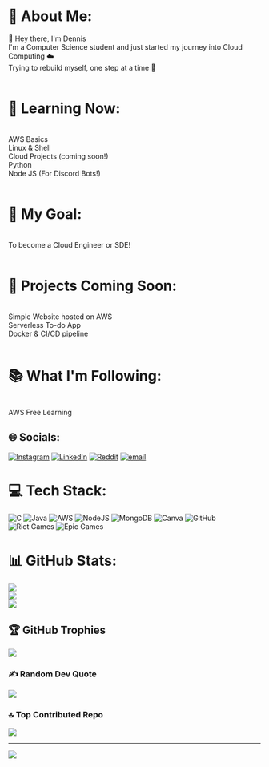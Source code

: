 # 💫 About Me:
👋 Hey there, I'm Dennis<br>I'm a Computer Science student and just started my journey into Cloud Computing ☁️<br>Trying to rebuild myself, one step at a time 🙌<br><br>
# 🔧 Learning Now:
<br>AWS Basics<br>Linux & Shell<br>Cloud Projects (coming soon!)<br>Python<br>Node JS (For Discord Bots!)<br><br>
# 🌱 My Goal:
<br>To become a Cloud Engineer or SDE!<br><br>
# 🚀 Projects Coming Soon:
<br> Simple Website hosted on AWS<br> Serverless To-do App<br> Docker & CI/CD pipeline<br><br>
# 📚 What I'm Following:
<br>AWS Free Learning


## 🌐 Socials:
[![Instagram](https://img.shields.io/badge/Instagram-%23E4405F.svg?logo=Instagram&logoColor=white)](https://instagram.com/calllmedenz) [![LinkedIn](https://img.shields.io/badge/LinkedIn-%230077B5.svg?logo=linkedin&logoColor=white)](https://linkedin.com/in/dennis-pradhan) [![Reddit](https://img.shields.io/badge/Reddit-%23FF4500.svg?logo=Reddit&logoColor=white)](https://reddit.com/user/General_Baker_932) [![email](https://img.shields.io/badge/Email-D14836?logo=gmail&logoColor=white)](mailto:dennispradhan210406@gmail.com) 

# 💻 Tech Stack:
![C](https://img.shields.io/badge/c-%2300599C.svg?style=for-the-badge&logo=c&logoColor=white) ![Java](https://img.shields.io/badge/java-%23ED8B00.svg?style=for-the-badge&logo=openjdk&logoColor=white) ![AWS](https://img.shields.io/badge/AWS-%23FF9900.svg?style=for-the-badge&logo=amazon-aws&logoColor=white) ![NodeJS](https://img.shields.io/badge/node.js-6DA55F?style=for-the-badge&logo=node.js&logoColor=white) ![MongoDB](https://img.shields.io/badge/MongoDB-%234ea94b.svg?style=for-the-badge&logo=mongodb&logoColor=white) ![Canva](https://img.shields.io/badge/Canva-%2300C4CC.svg?style=for-the-badge&logo=Canva&logoColor=white) ![GitHub](https://img.shields.io/badge/github-%23121011.svg?style=for-the-badge&logo=github&logoColor=white) ![Riot Games](https://img.shields.io/badge/riotgames-D32936.svg?style=for-the-badge&logo=riotgames&logoColor=white) ![Epic Games](https://img.shields.io/badge/epicgames-%23313131.svg?style=for-the-badge&logo=epicgames&logoColor=white)
# 📊 GitHub Stats:
![](https://github-readme-stats.vercel.app/api?username=callmedenz&theme=dark&hide_border=false&include_all_commits=false&count_private=false)<br/>
![](https://nirzak-streak-stats.vercel.app/?user=callmedenz&theme=dark&hide_border=false)<br/>
![](https://github-readme-stats.vercel.app/api/top-langs/?username=callmedenz&theme=dark&hide_border=false&include_all_commits=false&count_private=false&layout=compact)

## 🏆 GitHub Trophies
![](https://github-profile-trophy.vercel.app/?username=callmedenz&theme=radical&no-frame=false&no-bg=true&margin-w=4)

### ✍️ Random Dev Quote
![](https://quotes-github-readme.vercel.app/api?type=horizontal&theme=radical)

### 🔝 Top Contributed Repo
![](https://github-contributor-stats.vercel.app/api?username=callmedenz&limit=5&theme=dark&combine_all_yearly_contributions=true)

---
[![](https://visitcount.itsvg.in/api?id=callmedenz&icon=0&color=0)](https://visitcount.itsvg.in)

<!-- Proudly created with GPRM ( https://gprm.itsvg.in ) -->
